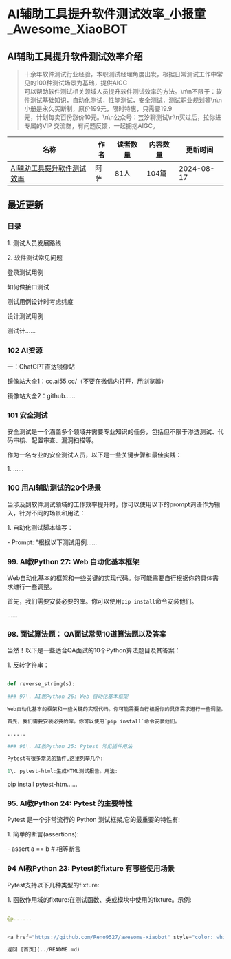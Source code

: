 # AI辅助工具提升软件测试效率_小报童_Awesome_XiaoBOT

## AI辅助工具提升软件测试效率介绍
> 十余年软件测试行业经验，本职测试经理角度出发，根据日常测试工作中常见的100种测试场景为基础，提供AIGC  
可以帮助软件测试相关领域人员提升软件测试效率的方法。\n\n不限于：软件测试基础知识，自动化测试，性能测试，安全测试，测试职业规划等\n\n小册是永久买断制，原价199元，限时特惠，只需要19.9  
元，计划每卖百份涨价10元。\n\n公众号：芸汐聊测试\n\n买过后，拉你进专属的VIP 交流群，有问题反馈，一起拥抱AIGC。  
  


|名称|作者|读者数量|内容数量|更新时间|
|---|---|---|---|---|
|[AI辅助工具提升软件测试效率](https://xiaobot.net/p/Sarah987654321?refer=0b133df9-27dc-423b-8101-639049001c13)|阿萨|81人|104篇|2024-08-17|

## 最近更新
### 目录

1\. 测试人员发展路线

2\. 软件测试常见问题

登录测试用例

如何做接口测试

测试用例设计时考虑纬度

设计测试用例

测试计......

### 102 AI资源

一：ChatGPT直达镜像站

镜像站大全1：cc.ai55.cc/（不要在微信内打开，用浏览器）

镜像站大全2：github......

### 101 安全测试

安全测试是一个涵盖多个领域并需要专业知识的任务，包括但不限于渗透测试、代码审核、配置审查、漏洞扫描等。

作为一名专业的安全测试人员，以下是一些关键步骤和最佳实践：

1\. ......

### 100 用AI辅助测试的20个场景

当涉及到软件测试领域的工作效率提升时，你可以使用以下的prompt词语作为输入，针对不同的场景和用法：

1\. 自动化测试脚本编写：

\- Prompt: "根据以下测试用例......

### 99\. AI教Python 27: Web 自动化基本框架

Web自动化基本的框架和一些关键的实现代码。你可能需要自行根据你的具体需求进行一些调整。

首先，我们需要安装必要的库。你可以使用`pip install`命令安装他们。

......

### 98\. 面试算法题： QA面试常见10道算法题以及答案

当然！以下是一些适合QA面试的10个Python算法题目及其答案：

1\. 反转字符串：

```python

def reverse_string(s):

### 97\. AI教Python 26: Web 自动化基本框架

Web自动化基本的框架和一些关键的实现代码。你可能需要自行根据你的具体需求进行一些调整。

首先，我们需要安装必要的库。你可以使用`pip install`命令安装他们。

......

### 96\. AI教Python 25: Pytest 常见插件用法

Pytest有很多常见的插件,这里列举几个:

1\. pytest-html:生成HTML测试报告。用法:

```

pip install pytest-htm......

### 95\. AI教Python 24: Pytest 的主要特性

Pytest 是一个非常流行的 Python 测试框架,它的最重要的特性有:

1\. 简单的断言(assertions):

\- assert a == b # 相等断言

### 94 AI教Python 23: Pytest的fixture 有哪些使用场景

Pytest支持以下几种类型的fixture:

1\. 函数作用域的fixture:在测试函数、类或模块中使用的fixture。示例:

```python

@p......


<a href="https://github.com/Reno9527/awesome-xiaobot" style="color: white; text-decoration: none;">awesome-xiaobot</a>

返回 [首页](../README.md)
